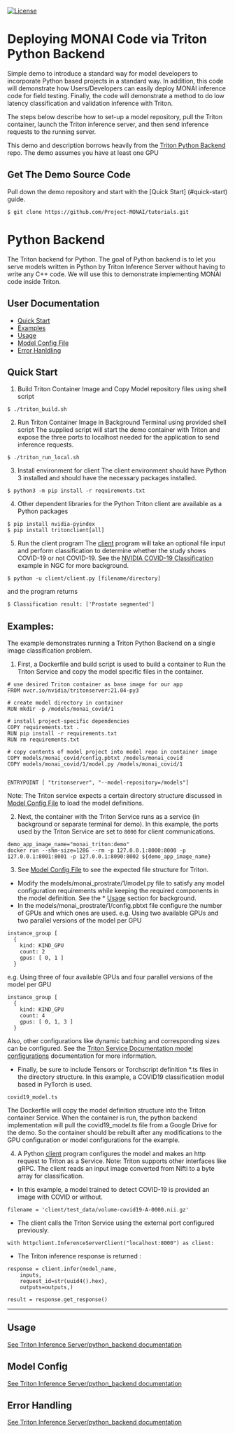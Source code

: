 <!--
# Copyright 2020 - 2021 MONAI Consortium
# Licensed under the Apache License, Version 2.0 (the "License");
# you may not use this file except in compliance with the License.
# You may obtain a copy of the License at
#     http://www.apache.org/licenses/LICENSE-2.0
# Unless required by applicable law or agreed to in writing, software
# distributed under the License is distributed on an "AS IS" BASIS,
# WITHOUT WARRANTIES OR CONDITIONS OF ANY KIND, either express or implied.
# See the License for the specific language governing permissions and
# limitations under the License.


# Copyright (c) 2021, NVIDIA CORPORATION. All rights reserved.
#
# Redistribution and use in source and binary forms, with or without
# modification, are permitted provided that the following conditions
# are met:
#  * Redistributions of source code must retain the above copyright
#    notice, this list of conditions and the following disclaimer.
#  * Redistributions in binary form must reproduce the above copyright
#    notice, this list of conditions and the following disclaimer in the
#    documentation and/or other materials provided with the distribution.
#  * Neither the name of NVIDIA CORPORATION nor the names of its
#    contributors may be used to endorse or promote products derived
#    from this software without specific prior written permission.
#
# THIS SOFTWARE IS PROVIDED BY THE COPYRIGHT HOLDERS ``AS IS'' AND ANY
# EXPRESS OR IMPLIED WARRANTIES, INCLUDING, BUT NOT LIMITED TO, THE
# IMPLIED WARRANTIES OF MERCHANTABILITY AND FITNESS FOR A PARTICULAR
# PURPOSE ARE DISCLAIMED.  IN NO EVENT SHALL THE COPYRIGHT OWNER OR
# CONTRIBUTORS BE LIABLE FOR ANY DIRECT, INDIRECT, INCIDENTAL, SPECIAL,
# EXEMPLARY, OR CONSEQUENTIAL DAMAGES (INCLUDING, BUT NOT LIMITED TO,
# PROCUREMENT OF SUBSTITUTE GOODS OR SERVICES; LOSS OF USE, DATA, OR
# PROFITS; OR BUSINESS INTERRUPTION) HOWEVER CAUSED AND ON ANY THEORY
# OF LIABILITY, WHETHER IN CONTRACT, STRICT LIABILITY, OR TORT
# (INCLUDING NEGLIGENCE OR OTHERWISE) ARISING IN ANY WAY OUT OF THE USE
# OF THIS SOFTWARE, EVEN IF ADVISED OF THE POSSIBILITY OF SUCH DAMAGE.
-->

[![License](https://img.shields.io/badge/License-Apache%202.0-blue.svg)](https://opensource.org/licenses/Apache-2.0)

Deploying MONAI Code via Triton Python Backend
================================================

Simple demo to introduce a standard way for model developers to incorporate Python based projects in a standard way. 
In addition, this code will demonstrate how Users/Developers can easily deploy MONAI inference code for field testing.
Finally, the code will demonstrate a method to do low latency classification and validation inference with Triton.

The steps below describe how to set-up a model repository, pull the Triton container, launch the Triton inference server, and then send inference requests to the running server.

This demo and description borrows heavily from the [Triton Python Backend](https://github.com/triton-inference-server/python_backend) repo. The demo assumes you have at least one GPU 

Get The Demo Source Code
-------------------------------
Pull down the demo repository and start with the [Quick Start] (#quick-start) guide.

```
$ git clone https://github.com/Project-MONAI/tutorials.git
```
# Python Backend 

The Triton backend for Python. The goal of Python backend is to let you serve
models written in Python by Triton Inference Server without having to write
any C++ code. We will use this to demonstrate implementing MONAI code inside Triton.

## User Documentation

* [Quick Start](#quick-start)
* [Examples](#examples)
* [Usage](#usage)
* [Model Config File](#model-config-file)
* [Error Hanldling](#error-handling)


## Quick Start

1. Build Triton Container Image and Copy Model repository files using shell script

```
$ ./triton_build.sh
```
2. Run Triton Container Image in Background Terminal using provided shell script
The supplied script will start the demo container with Triton and expose the three ports to localhost needed for the application to send inference requests. 
```
$ ./triton_run_local.sh
```
3. Install environment for client
The client environment should have Python 3 installed and should have the necessary packages installed. 
```
$ python3 -m pip install -r requirements.txt
```
4. Other dependent libraries for the Python Triton client are available as a Python packages
```
$ pip install nvidia-pyindex
$ pip install tritonclient[all]
```
5. Run the client program
The [client](./client/client.py) program will take an optional file input and perform  classification to determine whether the study shows COVID-19 or not COVID-19.  See the [NVIDIA COVID-19 Classification ](https://ngc.nvidia.com/catalog/models/nvidia:med:clara_pt_covid19_3d_ct_classification) example in NGC for more background. 
```
$ python -u client/client.py [filename/directory]
```
and the program returns
``` Default input for the client is client/test_data/prostate_24.nii.gz
$ Classification result: ['Prostate segmented']
```
## Examples:
The example demonstrates running a Triton Python Backend on a single image classification problem.  
1. First, a Dockerfile and build script is used to build a container to Run the Triton Service and copy the model specific files in the container. 
```Dockerfile:
# use desired Triton container as base image for our app
FROM nvcr.io/nvidia/tritonserver:21.04-py3

# create model directory in container
RUN mkdir -p /models/monai_covid/1

# install project-specific dependencies
COPY requirements.txt .
RUN pip install -r requirements.txt
RUN rm requirements.txt

# copy contents of model project into model repo in container image
COPY models/monai_covid/config.pbtxt /models/monai_covid
COPY models/monai_covid/1/model.py /models/monai_covid/1


ENTRYPOINT [ "tritonserver", "--model-repository=/models"]
```
Note: The Triton service expects a certain directory structure discussed in [Model Config File](#model-config-file) to load the model definitions.

2. Next, the container with the Triton Service runs as a service (in background or separate terminal for demo).  In this example, the ports used by the Triton Service are set to `8000` for client communications.
```Dockerfile:
demo_app_image_name="monai_triton:demo"
docker run --shm-size=128G --rm -p 127.0.0.1:8000:8000 -p 127.0.0.1:8001:8001 -p 127.0.0.1:8090:8002 ${demo_app_image_name}
```
3. See [Model Config File](#model-config-file) to see the expected file structure for Triton.
- Modify the models/monai_prostrate/1/model.py file to satisfy any model configuration requirements while keeping the required components in the model definition. See the * [Usage](#usage) section for background. 
- In the models/monai_prostrate/1/config.pbtxt file configure the number of GPUs and which ones are used.
e.g. Using two available GPUs and two parallel versions of the model per GPU
```
instance_group [
  { 
    kind: KIND_GPU
    count: 2
    gpus: [ 0, 1 ]
  }
```
e.g. Using three of four available GPUs and four parallel versions of the model per GPU
```
instance_group [
  { 
    kind: KIND_GPU
    count: 4
    gpus: [ 0, 1, 3 ]
  }
```
Also, other configurations like dynamic batching and corresponding sizes can be configured. See the [Triton Service Documentation model configurations](https://github.com/triton-inference-server/server/blob/main/docs/model_configuration.md) documentation for more information.
 
- Finally, be sure to include Tensors or Torchscript definition *.ts files in the directory structure. In this example, a COVID19 classificatiion model based in PyTorch is used. 
```
covid19_model.ts
```
The Dockerfile will copy the model definition structure into the Triton container Service.  When the container is run, the python backend implementation will pull the covid19_model.ts file from a Google Drive for the demo.  So the container should be rebuilt after any modifications to the GPU configuration or model configurations for the example.

4. A Python [client](./client/client.py) program configures the model and makes an http request to Triton as a Service. Note: Triton supports other interfaces like gRPC.
The client reads an input image converted from Nifti to a byte array for classification. 

- In this example, a model trained to detect COVID-19 is provided an image with COVID or without.    
```python:
filename = 'client/test_data/volume-covid19-A-0000.nii.gz'
```
- The client calls the Triton Service using the external port configured previously.
```python:
with httpclient.InferenceServerClient("localhost:8000") as client:
```
- The Triton inference response is returned :
```python:
response = client.infer(model_name,
    inputs,
    request_id=str(uuid4().hex),
    outputs=outputs,)

result = response.get_response()
```
-------
## Usage
[See Triton Inference Server/python_backend documentation](https://github.com/triton-inference-server/python_backend#usage)
## Model Config
[See Triton Inference Server/python_backend documentation](https://github.com/triton-inference-server/python_backend#model-config-file)
## Error Handling
[See Triton Inference Server/python_backend documentation](https://github.com/triton-inference-server/python_backend#error-handling)